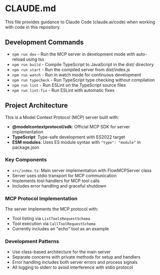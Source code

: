 # CLAUDE.md

This file provides guidance to Claude Code (claude.ai/code) when working with code in this repository.

## Development Commands

- `npm run dev` - Run the MCP server in development mode with auto-reload using tsx
- `npm run build` - Compile TypeScript to JavaScript in the dist/ directory
- `npm run start` - Run the compiled server from dist/index.js
- `npm run watch` - Run in watch mode for continuous development
- `npm run typecheck` - Run TypeScript type checking without compilation
- `npm run lint` - Run ESLint on the TypeScript source files
- `npm run lint:fix` - Run ESLint with automatic fixes

## Project Architecture

This is a Model Context Protocol (MCP) server built with:

- **@modelcontextprotocol/sdk**: Official MCP SDK for server implementation
- **TypeScript**: Type-safe development with ES2022 target
- **ESM modules**: Uses ES module syntax with `"type": "module"` in package.json

### Key Components

- `src/index.ts`: Main server implementation with FlowMCPServer class
- Server uses stdio transport for MCP communication
- Implements tool handlers for MCP tool calls
- Includes error handling and graceful shutdown

### MCP Protocol Implementation

The server implements the MCP protocol with:
- Tool listing via `ListToolsRequestSchema`
- Tool execution via `CallToolRequestSchema`
- Currently includes an "echo" tool as an example

### Development Patterns

- Use class-based architecture for the main server
- Separate concerns with private methods for setup and handlers
- Error handling includes both server errors and process signals
- All logging to stderr to avoid interference with stdio protocol